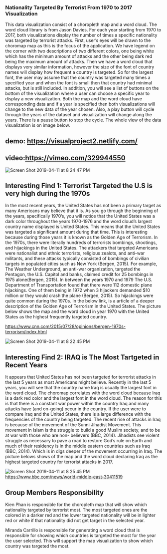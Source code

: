 ### Nationality Targeted By Terrorist From 1970 to 2017 Visualization
This data visualization consist of a choropleth map and a word cloud. The word cloud library is from Jason Davies. For each year starting from 1970 to 2017, both visualizations display the number of times a specific nationality was targeted by terrorist attacks. First, user’s eyes will be drawn to the choromap map as this is the focus of the application.  We have legend on the corner with two descriptions of two different colors, one being white which has the minimum amount of attacks and the other being dark red being the maximum amount of attacks. Then we have a word cloud that displays very similar information, however the size of the font of country names will display how frequent a country is targeted. So for the largest font, the user may assume that the country was targeted many times a specified year and when the font is small then that country had minimal attacks, but is still included. In addition, you will see a list of buttons on the bottom of the visualization where a user can choose a specific year to display a new visualization. Both the map and the word cloud have corresponding data and if a year is specified then both visualizations will change to the new data of the year chosen. Also, a play button will cycle through the years of the dataset and visualization will change along the years. There is a pause button to stop the cycle. The whole view of the data visualization is on image below. 

## demo: https://visualproject2.netlify.com/

## video:https://vimeo.com/329944550


![Screen Shot 2019-04-11 at 8 24 47 PM](https://user-images.githubusercontent.com/32583946/56006288-edbf4e00-5c99-11e9-8999-b569a8bfca23.png)
## Interesting Find 1: Terrorist Targeted the U.S is very high during the 1970s
In the most recent years, the United States has not been a primary target as many Americans may believe that it is. As you go through the beginning of the years, specifically 1970’s, you will notice that the United States was a dark color throughout the years 1970-1976 and the word cloud’s largest country name displayed is United States. This means that the United States was targeted a significant amount during that time. This is interesting because during those years it is known as the Golden Age of Terrorism. In the 1970s, there were literally hundreds of terrorists bombings, shootings, and hijackings in the United States. The attackers that targeted Americans were nationalist and ethnic terrorists, religious zealots, and anti-war militants, and these attacks typically consisted of bombings of civilian targets in populated cities such as New York (Bergen, 2015). For example, The Weather Underground, an anti-war organization, targeted the Pentagon, the U.S. Capitol and banks, claimed credit for 25 bombings in 1975 alone(Bergen, 2015).  In between the years 1970 and 1979 The U.S. Department of Transportation found that there were 112 domestic plane hijackings. One of them being in 1972 when 3 hijackers demanded $10 million or they would crash the plane (Bergen, 2015). So hijackings were quite common during the 1970s. In the below link, is a article of a deeper description of the Golden Age of Terrorism in the United States.  The picture below shows the map and the word cloud in year 1970 with the United States as the highest frequently targeted country. 

https://www.cnn.com/2015/07/28/opinions/bergen-1970s-terrorism/index.html


![Screen Shot 2019-04-11 at 8 22 45 PM](https://user-images.githubusercontent.com/32583946/56006287-ebf58a80-5c99-11e9-959b-1748cd3314f5.png)

## Interesting Find 2: IRAQ is The Most Tartgeted in Recent Years
It appears that United States has not been targeted for terrorist attacks in the last 5 years as most Americans might believe. Recently in the last 5 years, you will see that the country name Iraq is usually the largest font in the word cloud. The choromap correlates with the word cloud because Iraq is a dark red color and the largest font in the word cloud. The reason for this is that there is a constant war power within the country Iraq and many attacks have (and on-going) occur in the country. If the user were to compare Iraq and the United States, there is a large difference with the frequencies of the country being targeted. The recent rise of attacks in Iraq is because of the movement of the Sunni Jihadist Movement. This movement in Islam is the struggle to build a good Muslim society, and to be at war with those who are non- believers (BBC, 2014). Jihadists see violent struggle as necessary to pave a road to restore God’s rule on Earth and much of their residency is in the middle eastern countries such as Iraq (BBC, 2014). Which is in digs deeper of the movement occurring in Iraq. The picture belows shows of the map and the word cloud declaring Iraq as the highest targeted country for terrorist attacks in 2017. 

![Screen Shot 2019-04-11 at 8 25 45 PM](https://user-images.githubusercontent.com/32583946/56006333-f44dc580-5c99-11e9-93fd-97d7eaeec16a.png)
https://www.bbc.com/news/world-middle-east-30411519

## Group Members Responsibility

Kien Phan is responsible for the choropleth map that will show which nationality targeted by terrorist most. The most targeted ones are the colored in a darker red and the lower targeted nationality will be in lighter red or white if that nationality did not get target in the selected year.

Miranda Carrillo is responsible for generating a word cloud that is responsible for showing which countries is targeted the most for the year the user selected. This will support the map visualization to show which country was targeted the most.
